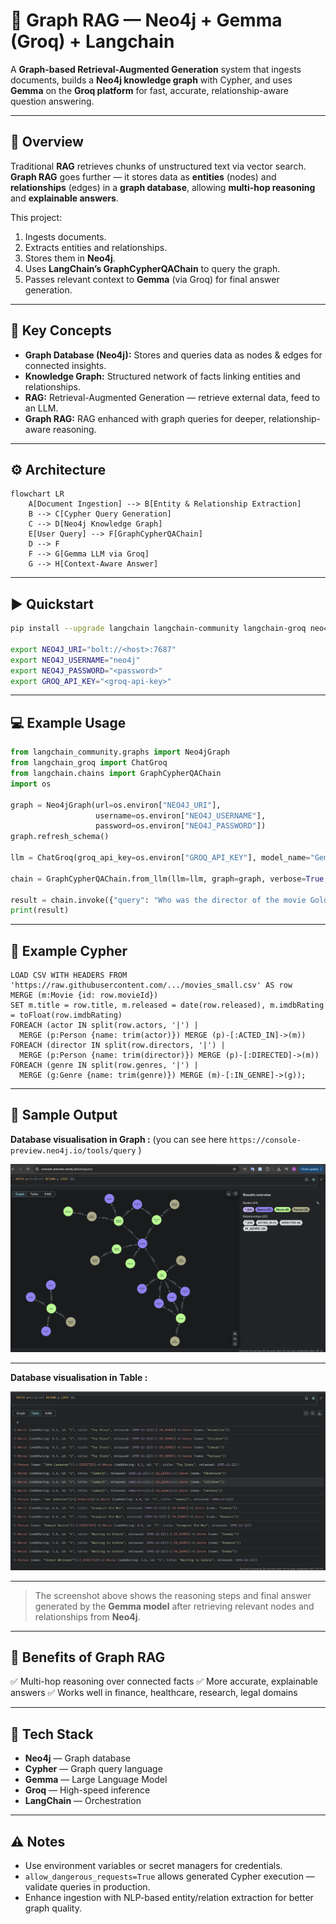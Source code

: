 # 🚀 Graph RAG — Neo4j + Gemma (Groq) + Langchain

A **Graph-based Retrieval-Augmented Generation** system that ingests documents, builds a **Neo4j knowledge graph** with Cypher, and uses **Gemma** on the **Groq platform** for fast, accurate, relationship-aware question answering.

---

## 📌 Overview

Traditional **RAG** retrieves chunks of unstructured text via vector search.
**Graph RAG** goes further — it stores data as **entities** (nodes) and **relationships** (edges) in a **graph database**, allowing **multi-hop reasoning** and **explainable answers**.

This project:

1. Ingests documents.
2. Extracts entities and relationships.
3. Stores them in **Neo4j**.
4. Uses **LangChain’s GraphCypherQAChain** to query the graph.
5. Passes relevant context to **Gemma** (via Groq) for final answer generation.

---

## 🧠 Key Concepts

- **Graph Database (Neo4j):** Stores and queries data as nodes & edges for connected insights.
- **Knowledge Graph:** Structured network of facts linking entities and relationships.
- **RAG:** Retrieval-Augmented Generation — retrieve external data, feed to an LLM.
- **Graph RAG:** RAG enhanced with graph queries for deeper, relationship-aware reasoning.

---

## ⚙️ Architecture

```mermaid
flowchart LR
    A[Document Ingestion] --> B[Entity & Relationship Extraction]
    B --> C[Cypher Query Generation]
    C --> D[Neo4j Knowledge Graph]
    E[User Query] --> F[GraphCypherQAChain]
    D --> F
    F --> G[Gemma LLM via Groq]
    G --> H[Context-Aware Answer]
```

---

## ▶️ Quickstart

```bash
pip install --upgrade langchain langchain-community langchain-groq neo4j

export NEO4J_URI="bolt://<host>:7687"
export NEO4J_USERNAME="neo4j"
export NEO4J_PASSWORD="<password>"
export GROQ_API_KEY="<groq-api-key>"
```

---

## 💻 Example Usage

```python
from langchain_community.graphs import Neo4jGraph
from langchain_groq import ChatGroq
from langchain.chains import GraphCypherQAChain
import os

graph = Neo4jGraph(url=os.environ["NEO4J_URI"],
                   username=os.environ["NEO4J_USERNAME"],
                   password=os.environ["NEO4J_PASSWORD"])
graph.refresh_schema()

llm = ChatGroq(groq_api_key=os.environ["GROQ_API_KEY"], model_name="Gemma2-9b-It")

chain = GraphCypherQAChain.from_llm(llm=llm, graph=graph, verbose=True, allow_dangerous_requests=True)

result = chain.invoke({"query": "Who was the director of the movie GoldenEye"})
print(result)
```

---

## 🔧 Example Cypher

```cypher
LOAD CSV WITH HEADERS FROM 'https://raw.githubusercontent.com/.../movies_small.csv' AS row
MERGE (m:Movie {id: row.movieId})
SET m.title = row.title, m.released = date(row.released), m.imdbRating = toFloat(row.imdbRating)
FOREACH (actor IN split(row.actors, '|') |
  MERGE (p:Person {name: trim(actor)}) MERGE (p)-[:ACTED_IN]->(m))
FOREACH (director IN split(row.directors, '|') |
  MERGE (p:Person {name: trim(director)}) MERGE (p)-[:DIRECTED]->(m))
FOREACH (genre IN split(row.genres, '|') |
  MERGE (g:Genre {name: trim(genre)}) MERGE (m)-[:IN_GENRE]->(g));
```

---

## 📸 Sample Output

**Database visualisation in Graph :** (you can see here ``` https://console-preview.neo4j.io/tools/query ``` )

![Sample Output](images/img1.png)


-----

**Database visualisation in Table :**


![Sample Output](images/img2.png)

-----

> The screenshot above shows the reasoning steps and final answer generated by the **Gemma model** after retrieving relevant nodes and relationships from **Neo4j**.

---

## 🎯 Benefits of Graph RAG

✅ Multi-hop reasoning over connected facts
✅ More accurate, explainable answers
✅ Works well in finance, healthcare, research, legal domains

---

## 📌 Tech Stack

- **Neo4j** — Graph database
- **Cypher** — Graph query language
- **Gemma** — Large Language Model
- **Groq** — High-speed inference
- **LangChain** — Orchestration

---

## ⚠️ Notes

- Use environment variables or secret managers for credentials.
- `allow_dangerous_requests=True` allows generated Cypher execution — validate queries in production.
- Enhance ingestion with NLP-based entity/relation extraction for better graph quality.

